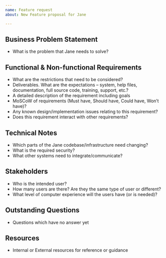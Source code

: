 ```yaml
---
name: Feature request
about: New Feature proposal for Jane

---
```


## Business Problem Statement
- What is the problem that Jane needs to solve?

## Functional & Non-functional Requirements
- What are the restrictions that need to be considered?
- Deliverables. What are the expectations – system, help files, documentation, full source code, training, support, etc.?
- A detailed description of the requirement including goals
- MoSCoW of requirements (Must have, Should have, Could have, Won’t have)?
- Any known design/implementation issues relating to this requirement?
- Does this requirement interact with other requirements?

## Technical Notes
- Which parts of the Jane codebase/infrastructure need changing?
- What is the required security?
- What other systems need to integrate/communicate?

## Stakeholders
- Who is the intended user?
- How many users are there? Are they the same type of user or different?
- What level of computer experience will the users have (or is needed)?

## Outstanding Questions
- Questions which have no answer yet

## Resources
- Internal or External resources for reference or guidance
